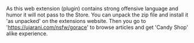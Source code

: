 As this web extension (plugin) contains strong offensive language and humor it will not pass to the Store. 
You can unpack the zip file and install it 'as unpacked' on the extensions website. Then you go to 'https://ujarani.com/nsfw/gorace' to browse articles and get 'Candy Shop' alike experience.
